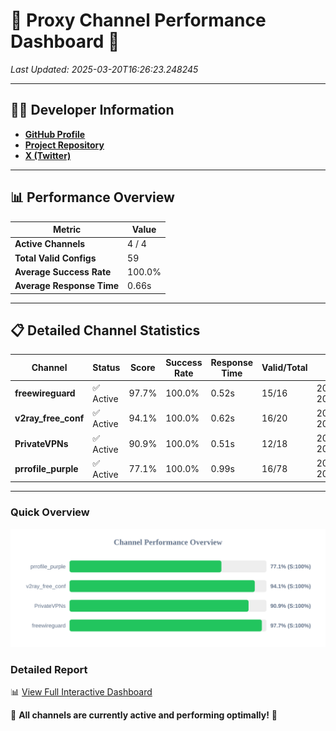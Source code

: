 # 🌟 Proxy Channel Performance Dashboard 🌟

_Last Updated: 2025-03-20T16:26:23.248245_

---

## 👩‍💻 Developer Information

- **[GitHub Profile](https://github.com/4n0nymou3)**  
- **[Project Repository](https://github.com/4n0nymou3/multi-proxy-config-fetcher)**  
- **[X (Twitter)](https://x.com/4n0nymou3)**  

---

## 📊 Performance Overview

| Metric                | Value       |
|-----------------------|-------------|
| **Active Channels**   | 4 / 4       |
| **Total Valid Configs** | 59          |
| **Average Success Rate** | 100.0%      |
| **Average Response Time** | 0.66s       |

---

## 📋 Detailed Channel Statistics

| Channel          | Status     | Score  | Success Rate | Response Time | Valid/Total | Last Success               |
|------------------|------------|--------|--------------|---------------|-------------|----------------------------|
| **freewireguard**  | ✅ Active  | 97.7%  | 100.0% | 0.52s         | 15/16       | 2025-03-20T16:26:23.246490 |
| **v2ray_free_conf**  | ✅ Active  | 94.1%  | 100.0% | 0.62s         | 16/20       | 2025-03-20T16:26:22.156006 |
| **PrivateVPNs**  | ✅ Active  | 90.9%  | 100.0% | 0.51s         | 12/18       | 2025-03-20T16:26:22.697475 |
| **prrofile_purple**  | ✅ Active  | 77.1%  | 100.0% | 0.99s         | 16/78       | 2025-03-20T16:26:21.483709 |

---

### Quick Overview
<div align="center">
  <a href="https://raw.githubusercontent.com/nullluser/NullRepo/refs/heads/main/assets/channel_stats_chart.svg">
    <img src="https://raw.githubusercontent.com/nullluser/NullRepo/refs/heads/main/assets/channel_stats_chart.svg" alt="Source Performance Statistics" width="800">
  </a>
</div>

### Detailed Report
📊 [View Full Interactive Dashboard](https://htmlpreview.github.io/?https://github.com/nullluser/NullRepo/blob/main/assets/performance_report.html)

🎉 **All channels are currently active and performing optimally!** 🎉
